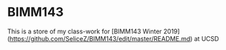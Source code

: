 # BIMM143

This is a store of my class-work for [BIMM143 Winter 2019] (https://github.com/SeliceZ/BIMM143/edit/master/README.md) at UCSD

